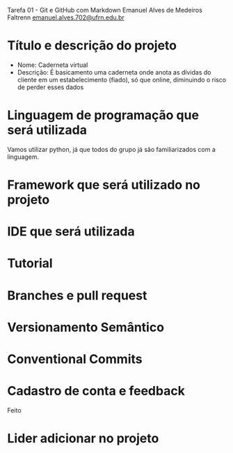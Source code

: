 Tarefa 01 - Git e GitHub com Markdown
Emanuel Alves de Medeiros
Faltrenn
emanuel.alves.702@ufrn.edu.br

# Título e descrição do projeto
- Nome: Caderneta virtual
- Descrição: É basicamento uma caderneta onde anota as dívidas do cliente em um estabelecimento (fiado), só que online, diminuindo o risco de perder esses dados

# Linguagem de programação que será utilizada
Vamos utilizar python, já que todos do grupo já são familiarizados com a linguagem.

# Framework que será utilizado no projeto

# IDE que será utilizada

# Tutorial

# Branches e pull request

# Versionamento Semântico

# Conventional Commits

# Cadastro de conta e feedback
Feito

# Lider adicionar no projeto
